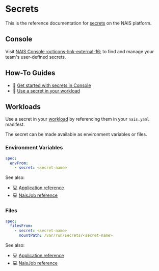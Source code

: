 # Secrets

This is the reference documentation for [secrets](../explanation/secrets.md) on the NAIS platform.

## Console

Visit [NAIS Console :octicons-link-external-16:](https://console.<<tenant()>>.cloud.nais.io) to find and manage your team's user-defined secrets.

## How-To Guides

- :dart: [Get started with secrets in Console](../how-to-guides/secrets/console.md)
- :dart: [Use a secret in your workload](../how-to-guides/secrets/workload.md)

## Workloads

Use a secret in your [workload](../explanation/workloads/README.md) by referencing them in your `nais.yaml` manifest.

The secret can be made available as environment variables or files.

### Environment Variables

```yaml
spec:
  envFrom:
    - secret: <secret-name>
```

See also:

- :computer: [Application reference](../reference/application-spec.md#envfromsecret)
- :computer: [NaisJob reference](../reference/naisjob-spec.md#envfromsecret)

### Files

```yaml
spec:
  filesFrom:
    - secret: <secret-name>
      mountPath: /var/run/secrets/<secret-name>
```

See also:

- :computer: [Application reference](../reference/application-spec.md#filesfromsecret)
- :computer: [NaisJob reference](../reference/naisjob-spec.md#filesfromsecret)
